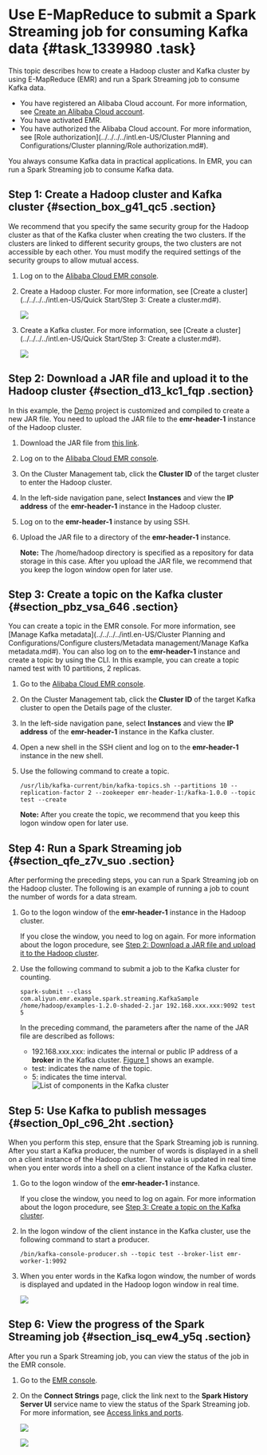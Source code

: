 # Use E-MapReduce to submit a Spark Streaming job for consuming Kafka data {#task_1339980 .task}

This topic describes how to create a Hadoop cluster and Kafka cluster by using E-MapReduce \(EMR\) and run a Spark Streaming job to consume Kafka data.

-   You have registered an Alibaba Cloud account. For more information, see [Create an Alibaba Cloud account](https://www.alibabacloud.com/help/doc-detail/50482.htm).
-   You have activated EMR.
-   You have authorized the Alibaba Cloud account. For more information, see [Role authorization](../../../../intl.en-US/Cluster Planning and Configurations/Cluster planning/Role authorization.md#).

You always consume Kafka data in practical applications. In EMR, you can run a Spark Streaming job to consume Kafka data.

## Step 1: Create a Hadoop cluster and Kafka cluster {#section_box_g41_qc5 .section}

We recommend that you specify the same security group for the Hadoop cluster as that of the Kafka cluster when creating the two clusters. If the clusters are linked to different security groups, the two clusters are not accessible by each other. You must modify the required settings of the security groups to allow mutual access.

1.  Log on to the [Alibaba Cloud EMR console](https://emr.console.aliyun.com).
2.  Create a Hadoop cluster. For more information, see [Create a cluster](../../../../intl.en-US/Quick Start/Step 3: Create a cluster.md#). 

    ![](http://static-aliyun-doc.oss-cn-hangzhou.aliyuncs.com/assets/img/1068351/156514360852748_en-US.png)

3.  Create a Kafka cluster. For more information, see [Create a cluster](../../../../intl.en-US/Quick Start/Step 3: Create a cluster.md#). 

    ![](http://static-aliyun-doc.oss-cn-hangzhou.aliyuncs.com/assets/img/1068351/156514360852756_en-US.png)


## Step 2: Download a JAR file and upload it to the Hadoop cluster {#section_d13_kc1_fqp .section}

In this example, the [Demo](https://github.com/aliyun/aliyun-emapreduce-demo) project is customized and compiled to create a new JAR file. You need to upload the JAR file to the **emr-header-1** instance of the Hadoop cluster.

1.  Download the JAR file from [this link](http://docs-aliyun.cn-hangzhou.oss.aliyun-inc.com/assets/attach/126974/cn_zh/1563960119361/examples-1.2.0-shaded-2.jar.zip).
2.  Log on to the [Alibaba Cloud EMR console](https://emr.console.aliyun.com).
3.  On the Cluster Management tab, click the **Cluster ID** of the target cluster to enter the Hadoop cluster.
4.  In the left-side navigation pane, select **Instances** and view the **IP address** of the **emr-header-1** instance in the Hadoop cluster.
5.  Log on to the **emr-header-1** instance by using SSH.
6.  Upload the JAR file to a directory of the **emr-header-1** instance. 

    **Note:** The /home/hadoop directory is specified as a repository for data storage in this case. After you upload the JAR file, we recommend that you keep the logon window open for later use.


## Step 3: Create a topic on the Kafka cluster {#section_pbz_vsa_646 .section}

You can create a topic in the EMR console. For more information, see [Manage Kafka metadata](../../../../intl.en-US/Cluster Planning and Configurations/Configure clusters/Metadata management/Manage Kafka metadata.md#). You can also log on to the **emr-header-1** instance and create a topic by using the CLI. In this example, you can create a topic named test with 10 partitions, 2 replicas.

1.  Go to the [Alibaba Cloud EMR console](https://emr.console.aliyun.com).
2.  On the Cluster Management tab, click the **Cluster ID** of the target Kafka cluster to open the Details page of the cluster.
3.  In the left-side navigation pane, select **Instances** and view the **IP address** of the **emr-header-1** instance in the Kafka cluster.
4.  Open a new shell in the SSH client and log on to the **emr-header-1** instance in the new shell.
5.  Use the following command to create a topic. 

    ``` {#codeblock_119_g13_3pu}
    /usr/lib/kafka-current/bin/kafka-topics.sh --partitions 10 --replication-factor 2 --zookeeper emr-header-1:/kafka-1.0.0 --topic test --create
    ```

    **Note:** After you create the topic, we recommend that you keep this logon window open for later use.


## Step 4: Run a Spark Streaming job {#section_qfe_z7v_suo .section}

After performing the preceding steps, you can run a Spark Streaming job on the Hadoop cluster. The following is an example of running a job to count the number of words for a data stream.

1.  Go to the logon window of the **emr-header-1** instance in the Hadoop cluster. 

    If you close the window, you need to log on again. For more information about the logon procedure, see [Step 2: Download a JAR file and upload it to the Hadoop cluster](#section_d13_kc1_fqp).

2.  Use the following command to submit a job to the Kafka cluster for counting. 

    ``` {#codeblock_7dp_3o1_3ds}
    spark-submit --class com.aliyun.emr.example.spark.streaming.KafkaSample  /home/hadoop/examples-1.2.0-shaded-2.jar 192.168.xxx.xxx:9092 test 5
    ```

    In the preceding command, the parameters after the name of the JAR file are described as follows:

    -   192.168.xxx.xxx: indicates the internal or public IP address of a **broker** in the Kafka cluster. [Figure 1](#fig_q4m_t9y_c1d) shows an example.
    -   test: indicates the name of the topic.
    -   5: indicates the time interval.
    ![](images/52814_en-US.png "List of components in the Kafka cluster")


## Step 5: Use Kafka to publish messages {#section_0pl_c96_2ht .section}

When you perform this step, ensure that the Spark Streaming job is running. After you start a Kafka producer, the number of words is displayed in a shell on a client instance of the Hadoop cluster. The value is updated in real time when you enter words into a shell on a client instance of the Kafka cluster.

1.  Go to the logon window of the **emr-header-1** instance. 

    If you close the window, you need to log on again. For more information about the logon procedure, see [Step 3: Create a topic on the Kafka cluster](#section_pbz_vsa_646).

2.  In the logon window of the client instance in the Kafka cluster, use the following command to start a producer. 

    ``` {#codeblock_60n_8m8_azb}
    /bin/kafka-console-producer.sh --topic test --broker-list emr-worker-1:9092
    ```

3.  When you enter words in the Kafka logon window, the number of words is displayed and updated in the Hadoop logon window in real time. 

    ![](http://static-aliyun-doc.oss-cn-hangzhou.aliyuncs.com/assets/img/1068351/156514360952840_en-US.png)


## Step 6: View the progress of the Spark Streaming job {#section_isq_ew4_y5q .section}

After you run a Spark Streaming job, you can view the status of the job in the EMR console.

1.  Go to the [EMR console](https://emr.console.aliyun.com).
2.  On the **Connect Strings** page, click the link next to the **Spark History Server UI** service name to view the status of the Spark Streaming job. For more information, see [Access links and ports](https://www.alibabacloud.com/help/doc-detail/89065.htm). 

    ![](http://static-aliyun-doc.oss-cn-hangzhou.aliyuncs.com/assets/img/1068351/156514360952852_en-US.png)

    ![](http://static-aliyun-doc.oss-cn-hangzhou.aliyuncs.com/assets/img/1068351/156514360952855_en-US.png)


